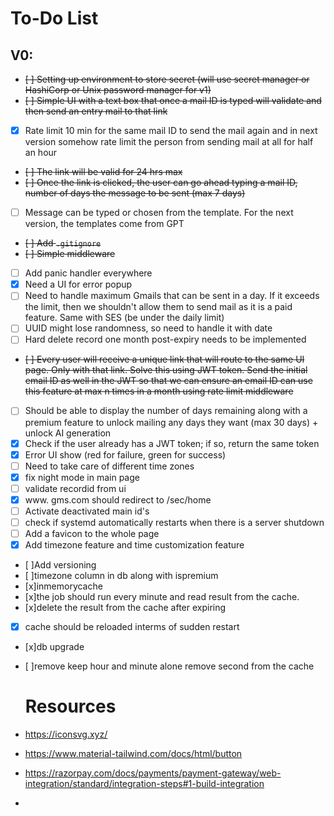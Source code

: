 # To-Do List

## V0:

- ~~[ ] Setting up environment to store secret (will use secret manager or HashiCorp or Unix password manager for v1)~~
- ~~[ ] Simple UI with a text box that once a mail ID is typed will validate and then send an entry mail to that link~~
- [x] Rate limit 10 min for the same mail ID to send the mail again and in next version somehow rate limit the person from sending mail at all for half an hour
- ~~[ ] The link will be valid for 24 hrs max~~
- ~~[ ] Once the link is clicked, the user can go ahead typing a mail ID, number of days the message to be sent (max 7 days)~~
- [ ] Message can be typed or chosen from the template. For the next version, the templates come from GPT
- ~~[ ] Add `.gitignore`~~
- ~~[ ] Simple middleware~~
- [ ] Add panic handler everywhere
- [x] Need a UI for error popup
- [ ] Need to handle maximum Gmails that can be sent in a day. If it exceeds the limit, then we shouldn't allow them to send mail as it is a paid feature. Same with SES (be under the daily limit)
- [ ] UUID might lose randomness, so need to handle it with date
- [ ] Hard delete record one month post-expiry needs to be implemented
- ~~[ ] Every user will receive a unique link that will route to the same UI page. Only with that link. Solve this using JWT token. Send the initial email ID as well in the JWT so that we can ensure an email ID can use this feature at max n times in a month using rate limit middleware~~
  
- [ ] Should be able to display the number of days remaining along with a premium feature to unlock mailing any days they want (max 30 days) + unlock AI generation
- [x] Check if the user already has a JWT token; if so, return the same token
- [x] Error UI show (red for failure, green for success)
- [ ] Need to take care of different time zones
- [x] fix night mode in main page
- [ ] validate recordid from ui
- [x] www. gms.com should redirect to /sec/home
- [ ] Activate deactivated main id's
- [ ] check if systemd automatically restarts when there is a server shutdown
- [ ] Add a favicon to the whole page 
- [x] Add timezone feature and time customization feature
- [ ]Add versioning
- [ ]timezone column in db along with ispremium
- [x]inmemorycache
- [x]the job should run every minute and read result from the cache. 
- [x]delete the result from the cache after expiring
- [x] cache should be reloaded interms of sudden restart
- [x]db upgrade
- [ ]remove keep hour and minute alone remove second from the cache

  <h1>Resources</h1>
-  https://iconsvg.xyz/
-  https://www.material-tailwind.com/docs/html/button
-  https://razorpay.com/docs/payments/payment-gateway/web-integration/standard/integration-steps#1-build-integration
- 
  
